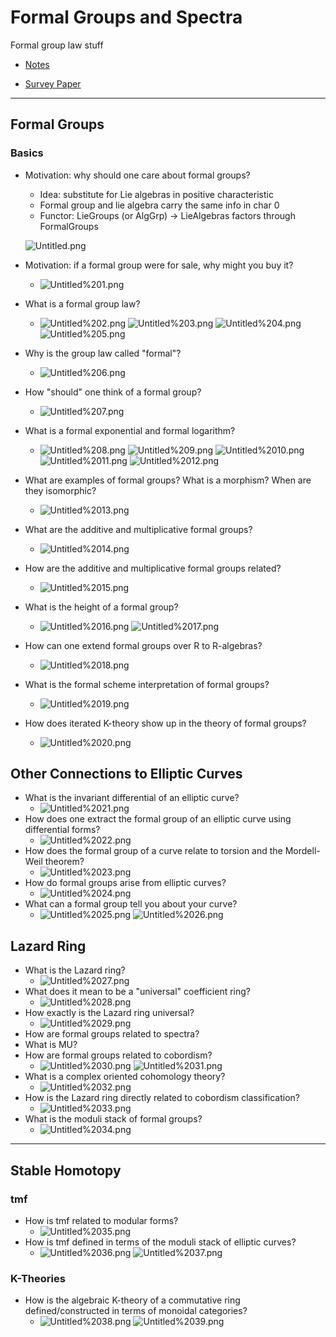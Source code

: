 # Formal Groups and Spectra

Formal group law stuff

- [Notes](https://math.mit.edu/juvitop/pastseminars/notes_2020_Spring/Levy.pdf)

- [Survey Paper](http://people.math.harvard.edu/~lurie/papers/survey.pdf)

---

## Formal Groups

### Basics

- Motivation: why should one care about formal groups?
	- Idea: substitute for Lie algebras in positive characteristic
	- Formal group and lie algebra carry the same info in char 0
	- Functor: LieGroups (or AlgGrp) → LieAlgebras factors through FormalGroups
	 
  ![Untitled.png](Untitled.png)
- Motivation: if a formal group were for sale, why might you buy it?
	- ![Untitled%201.png](Untitled%201.png)
- What is a formal group law?
	- ![Untitled%202.png](Untitled%202.png)
		![Untitled%203.png](Untitled%203.png)
		![Untitled%204.png](Untitled%204.png)
		![Untitled%205.png](Untitled%205.png)
- Why is the group law called "formal"?
    - ![Untitled%206.png](Untitled%206.png)
- How "should" one think of a formal group?
	- ![Untitled%207.png](Untitled%207.png)
- What is a formal exponential and formal logarithm?
	- ![Untitled%208.png](Untitled%208.png)
		![Untitled%209.png](Untitled%209.png)
		![Untitled%2010.png](Untitled%2010.png)
		![Untitled%2011.png](Untitled%2011.png)
		![Untitled%2012.png](Untitled%2012.png)
- What are examples of formal groups? What is a morphism? When are they isomorphic?
   - ![Untitled%2013.png](Untitled%2013.png)
- What are the additive and multiplicative formal groups?
  - ![Untitled%2014.png](Untitled%2014.png)
- How are the additive and multiplicative formal groups related?
  - ![Untitled%2015.png](Untitled%2015.png)
- What is the height of a formal group?
  - ![Untitled%2016.png](Untitled%2016.png)
    ![Untitled%2017.png](Untitled%2017.png)
- How can one extend formal groups over R to R-algebras?
  - ![Untitled%2018.png](Untitled%2018.png)
- What is the formal scheme interpretation of formal groups?
  - ![Untitled%2019.png](Untitled%2019.png)
- How does iterated K-theory show up in the theory of formal groups?
  - ![Untitled%2020.png](Untitled%2020.png)

## Other Connections to Elliptic Curves

- What is the invariant differential of an elliptic curve?
  - ![Untitled%2021.png](Untitled%2021.png)
- How does one extract the formal group of an elliptic curve using differential forms?
  - ![Untitled%2022.png](Untitled%2022.png)
- How does the formal group of a curve relate to torsion and the Mordell-Weil theorem?
  - ![Untitled%2023.png](Untitled%2023.png)
- How do formal groups arise from elliptic curves?
  - ![Untitled%2024.png](Untitled%2024.png)
- What can a formal group tell you about your curve?
  - ![Untitled%2025.png](Untitled%2025.png)
    ![Untitled%2026.png](Untitled%2026.png)

## Lazard Ring

- What is the Lazard ring?
  - ![Untitled%2027.png](Untitled%2027.png)
- What does it mean to be a "universal" coefficient ring?
  - ![Untitled%2028.png](Untitled%2028.png)
- How exactly is the Lazard ring universal?
  - ![Untitled%2029.png](Untitled%2029.png)
- How are formal groups related to spectra?
- What is MU?
- How are formal groups related to cobordism?
  - ![Untitled%2030.png](Untitled%2030.png)
    ![Untitled%2031.png](Untitled%2031.png)
- What is a complex oriented cohomology theory?
   - ![Untitled%2032.png](Untitled%2032.png)
- How is the Lazard ring directly related to cobordism classification?
   - ![Untitled%2033.png](Untitled%2033.png)
- What is the moduli stack of formal groups?
  - ![Untitled%2034.png](Untitled%2034.png)

---

## Stable Homotopy

### tmf

- How is tmf related to modular forms?
  - ![Untitled%2035.png](Untitled%2035.png)
- How is tmf defined in terms of the moduli stack of elliptic curves?
   - ![Untitled%2036.png](Untitled%2036.png)
   ![Untitled%2037.png](Untitled%2037.png)

### K-Theories

- How is the algebraic K-theory of a commutative ring defined/constructed in terms of monoidal categories?
   - ![Untitled%2038.png](Untitled%2038.png)
    ![Untitled%2039.png](Untitled%2039.png)

